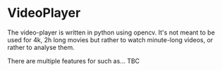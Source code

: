 # VideoPlayer
The video-player is written in python using opencv. It's not meant to be used for 4k, 2h long movies but rather to watch minute-long videos, or rather to analyse them.

There are multiple features for such as... TBC

